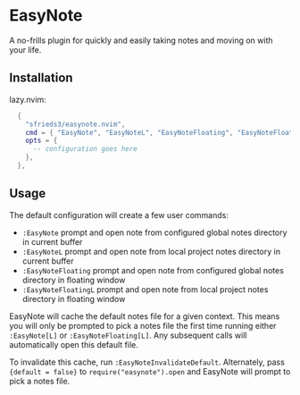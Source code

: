 # EasyNote

A no-frills plugin for quickly and easily taking notes and moving on with your life.

## Installation

lazy.nvim:

```lua
  {
    "sfrieds3/easynote.nvim",
    cmd = { "EasyNote", "EasyNoteL", "EasyNoteFloating", "EasyNoteFloatingL" },
    opts = {
      -- configuration goes here
    },
  },
```

## Usage

The default configuration will create a few user commands:

- `:EasyNote` prompt and open note from configured global notes directory in current buffer
- `:EasyNoteL` prompt and open note from local project notes directory in current buffer
- `:EasyNoteFloating` prompt and open note from configured global notes directory in floating window
- `:EasyNoteFloatingL` prompt and open note from local project notes directory in floating window

EasyNote will cache the default notes file for a given context. This means you will only be prompted to pick a notes file the first time running either `:EasyNote[L]` or `:EasyNoteFloating[L]`. Any subsequent calls will automatically open this default file.

To invalidate this cache, run `:EasyNoteInvalidateDefault`. Alternately, pass `{default = false}` to  `require("easynote").open` and EasyNote will prompt to pick a notes file.
